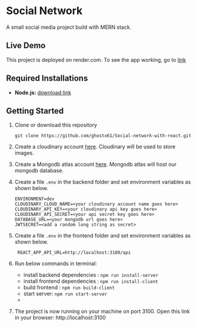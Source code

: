 # Social Network

A small social media project build with MERN stack.


## Live Demo

This project is deployed on render.com. To see the app working, go to [link](https://social-network-mern-4qoh.onrender.com/)

## Required Installations

* __Node.js:__ [download link](https://nodejs.org)


## Getting Started 

1. Clone or download this repository

    ```
    git clone https://github.com/ghostx61/Social-network-with-react.git
    ```

2.  Create a cloudinary account [here](https://cloudinary.com). Cloudinary will be used to store images.

3.  Create a Mongodb atlas account [here]([https://cloudinary.com](https://www.mongodb.com/products/platform/cloud)). Mongodb atlas will host our mongodb database.

4. Create a file `.env` in the backend folder and set environment variables as shown below.
 
   ```
   ENVIRONMENT=dev
   CLOUDINARY_CLOUD_NAME=<your cloudinary account name goes here>
   CLOUDINARY_API_KEY=<your cloudinary api key goes here>
   CLOUDINARY_API_SECRET=<your api secret key goes here>
   DATABASE_URL=<your mongodb url goes here>
   JWTSECRET=<add a random long string as secret>
    ```
   
5. Create a file `.env` in the frontend folder and set environment variables as shown below.
   ```
    REACT_APP_API_URL=http://localhost:3100/api
    ```
  
6. Run below commands in terminal:
   - install backend dependencies : `npm run install-server`
   - install frontend dependencies : `npm run install-client`
   - build frontend : `npm run build-client`
   - start server: `npm run start-server`
   - 

7. The project is now running on your machine on port 3100. Open this link in your browser: http://localhost:3100  
